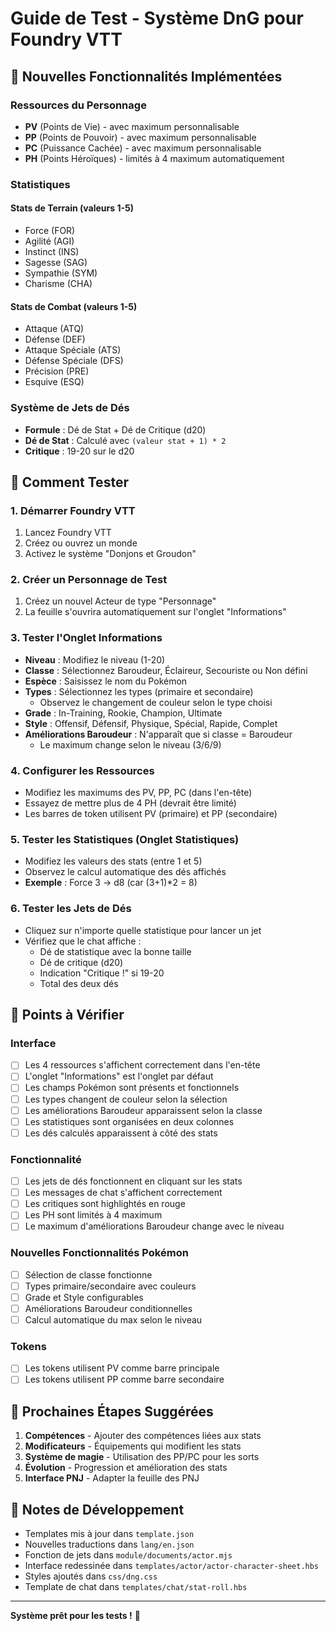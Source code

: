 # Guide de Test - Système DnG pour Foundry VTT

## 🎯 Nouvelles Fonctionnalités Implémentées

### Ressources du Personnage

- **PV** (Points de Vie) - avec maximum personnalisable
- **PP** (Points de Pouvoir) - avec maximum personnalisable
- **PC** (Puissance Cachée) - avec maximum personnalisable
- **PH** (Points Héroïques) - limités à 4 maximum automatiquement

### Statistiques

#### Stats de Terrain (valeurs 1-5)

- Force (FOR)
- Agilité (AGI)
- Instinct (INS)
- Sagesse (SAG)
- Sympathie (SYM)
- Charisme (CHA)

#### Stats de Combat (valeurs 1-5)

- Attaque (ATQ)
- Défense (DEF)
- Attaque Spéciale (ATS)
- Défense Spéciale (DFS)
- Précision (PRE)
- Esquive (ESQ)

### Système de Jets de Dés

- **Formule** : Dé de Stat + Dé de Critique (d20)
- **Dé de Stat** : Calculé avec `(valeur stat + 1) * 2`
- **Critique** : 19-20 sur le d20

## 🧪 Comment Tester

### 1. Démarrer Foundry VTT

1. Lancez Foundry VTT
2. Créez ou ouvrez un monde
3. Activez le système "Donjons et Groudon"

### 2. Créer un Personnage de Test

1. Créez un nouvel Acteur de type "Personnage"
2. La feuille s'ouvrira automatiquement sur l'onglet "Informations"

### 3. Tester l'Onglet Informations

- **Niveau** : Modifiez le niveau (1-20)
- **Classe** : Sélectionnez Baroudeur, Éclaireur, Secouriste ou Non défini
- **Espèce** : Saisissez le nom du Pokémon
- **Types** : Sélectionnez les types (primaire et secondaire)
  - Observez le changement de couleur selon le type choisi
- **Grade** : In-Training, Rookie, Champion, Ultimate
- **Style** : Offensif, Défensif, Physique, Spécial, Rapide, Complet
- **Améliorations Baroudeur** : N'apparaît que si classe = Baroudeur
  - Le maximum change selon le niveau (3/6/9)

### 4. Configurer les Ressources

- Modifiez les maximums des PV, PP, PC (dans l'en-tête)
- Essayez de mettre plus de 4 PH (devrait être limité)
- Les barres de token utilisent PV (primaire) et PP (secondaire)

### 5. Tester les Statistiques (Onglet Statistiques)

- Modifiez les valeurs des stats (entre 1 et 5)
- Observez le calcul automatique des dés affichés
- **Exemple** : Force 3 → d8 (car (3+1)\*2 = 8)

### 6. Tester les Jets de Dés

- Cliquez sur n'importe quelle statistique pour lancer un jet
- Vérifiez que le chat affiche :
  - Dé de statistique avec la bonne taille
  - Dé de critique (d20)
  - Indication "Critique !" si 19-20
  - Total des deux dés

## 🐛 Points à Vérifier

### Interface

- [ ] Les 4 ressources s'affichent correctement dans l'en-tête
- [ ] L'onglet "Informations" est l'onglet par défaut
- [ ] Les champs Pokémon sont présents et fonctionnels
- [ ] Les types changent de couleur selon la sélection
- [ ] Les améliorations Baroudeur apparaissent selon la classe
- [ ] Les statistiques sont organisées en deux colonnes
- [ ] Les dés calculés apparaissent à côté des stats

### Fonctionnalité

- [ ] Les jets de dés fonctionnent en cliquant sur les stats
- [ ] Les messages de chat s'affichent correctement
- [ ] Les critiques sont highlightés en rouge
- [ ] Les PH sont limités à 4 maximum
- [ ] Le maximum d'améliorations Baroudeur change avec le niveau

### Nouvelles Fonctionnalités Pokémon

- [ ] Sélection de classe fonctionne
- [ ] Types primaire/secondaire avec couleurs
- [ ] Grade et Style configurables
- [ ] Améliorations Baroudeur conditionnelles
- [ ] Calcul automatique du max selon le niveau

### Tokens

- [ ] Les tokens utilisent PV comme barre principale
- [ ] Les tokens utilisent PP comme barre secondaire

## 🚀 Prochaines Étapes Suggérées

1. **Compétences** - Ajouter des compétences liées aux stats
2. **Modificateurs** - Équipements qui modifient les stats
3. **Système de magie** - Utilisation des PP/PC pour les sorts
4. **Évolution** - Progression et amélioration des stats
5. **Interface PNJ** - Adapter la feuille des PNJ

## 📝 Notes de Développement

- Templates mis à jour dans `template.json`
- Nouvelles traductions dans `lang/en.json`
- Fonction de jets dans `module/documents/actor.mjs`
- Interface redessinée dans `templates/actor/actor-character-sheet.hbs`
- Styles ajoutés dans `css/dng.css`
- Template de chat dans `templates/chat/stat-roll.hbs`

---

**Système prêt pour les tests !** 🎲
